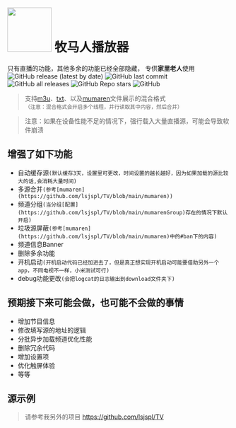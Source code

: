 
 # <img src="https://github.com/lsjspl/MumarenPlayer/assets/2315298/84bf4fc0-4aa6-492f-97e9-fbe30c786ae6" style="width: 100px;"/>  牧马人播放器            

只有直播的功能，其他多余的功能已经全部隐藏， 专供**家里老人**使用                     
![GitHub release (latest by date)](https://img.shields.io/github/v/release/lsjspl/MumarenPlayer?style=for-the-badge)
![GitHub last commit](https://img.shields.io/github/last-commit/lsjspl/MumarenPlayer?style=for-the-badge)
![GitHub all releases](https://img.shields.io/github/downloads/lsjspl/MumarenPlayer/total?style=for-the-badge)
![GitHub Repo stars](https://img.shields.io/github/stars/lsjspl/MumarenPlayer?style=for-the-badge)
![GitHub](https://img.shields.io/github/license/lsjspl/MumarenPlayer?style=for-the-badge)

>支持[m3u](https://github.com/lsjspl/TV/blob/main/ipv6.m3u)、[txt](https://github.com/lsjspl/TV/blob/main/LIVE.txt)、以及[mumaren](https://github.com/lsjspl/TV/blob/main/mumaren)文件展示的混合格式      
 `（注意：混合格式会开启多个线程，并行读取其中内容，然后合并）`

> 注意：如果在设备性能不足的情况下，强行载入大量直播源，可能会导致软件崩溃


## 增强了如下功能

- 自动缓存源`(默认缓存3天，设置里可更改，时间设置的越长越好，因为如果加载的源比较大的话,会消耗大量时间)`
- 多源合并`(参考[mumaren](https://github.com/lsjspl/TV/blob/main/mumaren))`
- 频道分组`(当分组[配置](https://github.com/lsjspl/TV/blob/main/mumarenGroup)存在的情况下默认开启)`
- 垃圾源屏蔽`(参考[mumaren](https://github.com/lsjspl/TV/blob/main/mumaren)中的#ban下的内容)`
- 频道信息Banner
- 删除多余功能
- 开机启动`(开机启动代码已经加进去了，但是真正想实现开机启动可能要借助另外一个app，不同电视不一样，小米测试可行)`
- debug功能更改`(会把logcat的日志输出到download文件夹下)`



## 预期接下来可能会做，也可能不会做的事情

- 增加节目信息
- 修改填写源的地址的逻辑
- 分批异步加载频道优化性能
- 删除冗余代码
- 增加设置项
- 优化触屏体验
- 等等



## 源示例

> 请参考我另外的项目
https://github.com/lsjspl/TV

